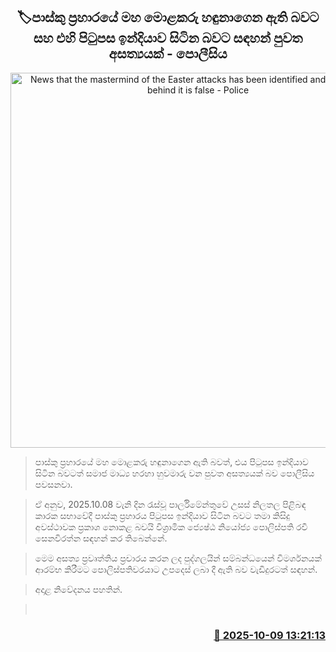 <p align='center'><b><h2 align='center' title='News that the mastermind of the Easter attacks has been identified and that India is behind it is false - Police'>🏷පාස්කු ප්‍රහාරයේ මහ මොළකරු හඳුනාගෙන ඇති බවට සහ එහි පිටුපස ඉන්දියාව සිටින බවට සඳහන් පුවත අසත්‍යයක් - පොලීසිය</h2></b></p>
<p align='center'><img src='https://helakuru.sgp1.cdn.digitaloceanspaces.com/esana/images/lib/srilanka-police[1].jpg' width='600' alt='News that the mastermind of the Easter attacks has been identified and that India is behind it is false - Police'></p>

> පාස්කු ප්‍රහාරයේ මහ මොළකරු හඳුනාගෙන ඇති බවත්, එය පිටුපස ඉන්දියාව සිටින බවටත් සමාජ මාධ්‍ය හරහා හුවමාරු වන පුවත අසත්‍යයක් බව පොලීසිය පවසනවා.

> ඒ අනුව, 2025.10.08 වැනි දින රැස්වූ පාර්ලිමේන්තුවේ උසස් නිලතල පිළිබඳ කාරක සභාවේදී පාස්කු ප්‍රහාරය පිටුපස ඉන්දියාව සිටින බවට තමා කිසිදු අවස්ථාවක ප්‍රකාශ නොකළ බවයි විශ්‍රාමික ජ්‍යෙෂ්ඨ නියෝජ්‍ය පොලිස්පති රවී සෙනවිරත්න සඳහන් කර තිබෙන්නේ.

> මෙම අසත්‍ය ප්‍රවෘත්තිය ප්‍රචාරය කරන ලද පුද්ගලයින් සම්බන්ධයෙන් විමර්ශනයක් ආරම්භ කිරීමට පොලිස්පතිවරයාට උපදෙස් ලබා දී ඇති බව වැඩිදුරටත් සඳහන්.

> අදාළ නිවේදනය පහතින්.

>  



<h3 align='right'><a href='https://www.helakuru.lk/esana/p/114344/'>📅 2025-10-09 13:21:13</a></h3>
